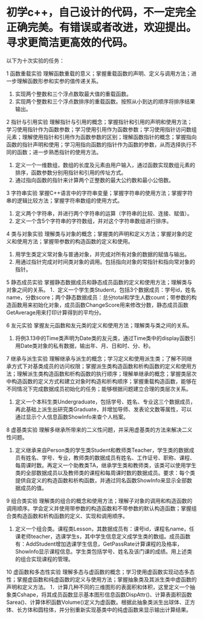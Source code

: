 # 初学c++，自己设计的代码，不一定完全正确完美。有错误或者改进，欢迎提出。寻求更简洁更高效的代码。


以下为十次实验的任务：

1 函数重载实验
理解函数重载的意义；掌握重载函数的声明、定义与调用方法；进一步理解函数形参和实参的值传递关系。
1. 实现两个整数和三个浮点数取最大值的重载函数。
2. 实现两个整数和三个浮点数排序的重载函数。按照从小到达的顺序将排序结果输出。


2 指针与引用实验
理解指针与引用的概念；掌握指针和引用的声明和使用方法；学习使用指针作为函数参数；学习使用引用作为函数参数；学习使用指针访问数组元素；理解使用指针和引用作为函数参数的区别；理解函数指针的概念；掌握指向函数的指针声明和使用；学习用指向函数的指针作为函数的参数，从而选择执行不同的函数；进一步熟悉指针的使用方法。
1. 定义一个一维数组，数组的长度及元素由用户输入，通过函数实现数组元素的排序，函数参数分别用指针和引用的传址方式。
2. 通过指向函数的指针来计算两个正整数的最大公约数和最小公倍数。


3 字符串实验
掌握C++语言中的字符串变量；掌握字符串的使用方法；掌握字符串的逻辑比较方法；掌握字符串数组的使用方式。
1. 定义两个字符串，并进行两个字符串的运算（字符串的比较、连接、赋值）。
2. 定义一个含5个字符串的字符数组，并对这个字符串数组进行排序。


4 类与对象实验
理解类与对象的概念；掌握类的声明和定义方法；掌握对象的定义和使用方法；掌握带参数的构造函数的定义和使用。
1. 用学生类定义常对象与普通对象，并完成对所有对象的数据的赋值与输出。
2. 用通过指针完成对时间类对象的调用。包括指向对象的常指针和指向常对象的指针。


5 静态成员实验
掌握静态数据成员和静态成员函数的定义和使用方法；理解类与对象之间的关系。
1．定义一个学生类Student，包括3个数据成员：学号id，姓名name，分数score；两个静态数据成员：总分total和学生人数count；带参数的构造函数用来初始化对象，成员函数ChangeScore用来修改分数，静态成员函数GetAverage用来打印计算得到的平均分。


6 友元实验
掌握友元函数和友元类的定义和使用方法；理解类与类之间的关系。
1. 将例3.13中的Time类声明为Date类的友元类，通过Time类中的display函数引用Date类对象的私有数据，输出年、月、日和时、分、秒。


7 继承与派生实验
理解继承与派生的概念；学习定义和使用派生类；了解不同继承方式下对基类成员的访问权限；掌握派生类构造函数和析构函数的定义和使用方法；理解派生类构造函数和析构函数的执行顺序；理解单继承的概念；掌握类层次中构造函数的定义方式和建立对象时构造和析构顺序；掌握重载构造函数，能够在不同情况下完成数据成员初始化的任务；能够根据问题建立合理的类层次关系。
1. 定义一个本科生类Undergraduate，包括学号、姓名、专业这三个数据成员，再此基础上派生出研究类Graduate，并增加导师、发表论文数等属性，可以通过显示个人信息函数ShowInfo来查个人档案。


8 虚基类实验
理解多继承所带来的二义性问题，并采用虚基类的方法来解决二义性问题。
1. 定义继承来自Person类的学生类Student和教师类Teacher，学生类的数据成员有姓名、学号、专业，教师类的数据成员有姓名、工作证号、职称、课程、每周课时数。再定义一个助教类TA，继承学生类和教师类，该类可以使用学生类的全部数据成员以及教师类的课程和每周课时数的数据成员。要求：每个类提供自定义的构造函数和析构函数，并通过同名函数ShowInfo来显示全部数据成员的值。


9 组合类实验
理解类的组合的概念和使用方法；理解子对象的调用和构造函数的调用顺序。学会定义并使用带参数的构造函数和不带参数的默认构造函数；掌握组合类构造函数和析构函数的定义、实现和调用顺序。
1. 定义一个组合类。课程类Lesson，其数据成员有：课号id，课程名name，任课老师teacher，选课学生s，其中学生信息定义成学生类的数组。成员函数有：AddStudent增加选课学生信息，GetPassRate计算课程的及格率，ShowInfo显示课程信息。学生类包括学号、姓名及该门课的成绩。用上述类的组合实现课程的管理。


10 虚函数和多态性实验
理解多态与虚函数的概念；学习使用虚函数实现动态多态性；掌握虚函数和纯虚函数的定义与使用方法；掌握抽象类及其派生类中虚函数的声明和定义方法。
1．计算几种不同的三维图形的表面积和体积，这里定义一个抽象类Cshape，将其成员函数显示基本图形信息函数DispAttr()、计算表面积函数Sarea()、计算体积函数Volume()定义为虚函数。根据此抽象类派生出球体、正方体、长方体和圆柱体，并分别重新实现基类中的纯虚函数来显示输出计算结果。
